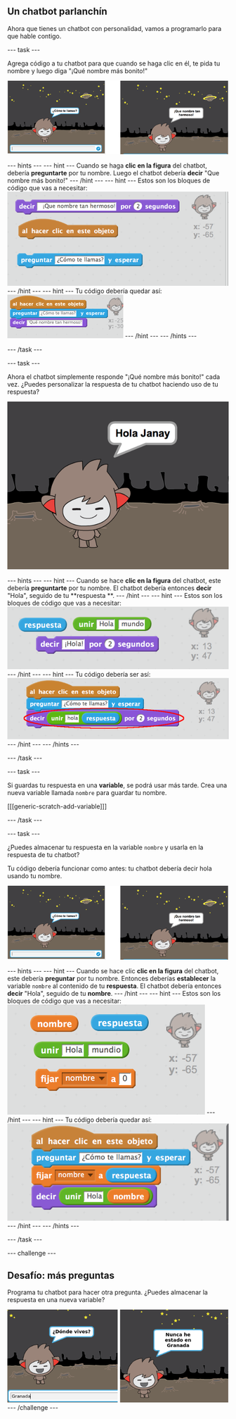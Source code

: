 ## Un chatbot parlanchín

Ahora que tienes un chatbot con personalidad, vamos a programarlo para que hable contigo.

--- task ---

Agrega código a tu chatbot para que cuando se haga clic en él, te pida tu nombre y luego diga "¡Qué nombre más bonito!"

![Comprobando una respuesta del chatbot](images/chatbot-ask-test.png)

--- hints --- --- hint --- Cuando se haga **clic en la figura** del chatbot, debería **preguntarte** por tu nombre. Luego el chatbot debería **decir** "Que nombre más bonito!" --- /hint --- --- hint --- Estos son los bloques de código que vas a necesitar: ![Blocks for a ChatBot reply](images/chatbot-ask-blocks.png) --- /hint --- --- hint --- Tu código debería quedar así: ![Code for a ChatBot reply](images/chatbot-ask-code.png) --- /hint --- --- /hints ---

--- /task ---

--- task ---

Ahora el chatbot simplemente responde "¡Qué nombre más bonito!" cada vez. ¿Puedes personalizar la respuesta de tu chatbot haciendo uso de tu respuesta?

![Comprobando una respuesta personalizada](images/chatbot-answer-test.png)

--- hints --- --- hint --- Cuando se hace **clic en la figura** del chatbot, este debería **preguntarte** por tu nombre. El chatbot debería entonces **decir** "Hola", seguido de tu **respuesta **. --- /hint --- --- hint --- Estos son los bloques de código que vas a necesitar: ![Blocks for a personalised reply](images/chatbot-answer-blocks.png) --- /hint --- --- hint --- Tu código debería ser así: ![Code for a personalised reply](images/chatbot-answer-code.png) --- /hint --- --- /hints ---

--- /task ---

--- task ---

Si guardas tu respuesta en una **variable**, se podrá usar más tarde. Crea una nueva variable llamada `nombre` para guardar tu nombre.

[[[generic-scratch-add-variable]]]

--- /task ---

--- task ---

¿Puedes almacenar tu respuesta en la variable `nombre` y usarla en la respuesta de tu chatbot?

Tu código debería funcionar como antes: tu chatbot debería decir hola usando tu nombre.

![Comprobando la variable 'nombre'](images/chatbot-ask-test.png)

--- hints --- --- hint --- Cuando se hace clic **clic en la figura** del chatbot, este debería **preguntar** por tu nombre. Entonces deberías **establecer** la variable `nombre` al contenido de tu **respuesta**. El chatbot debería entonces **decir** "Hola", seguido de tu **nombre**. --- /hint --- --- hint --- Estos son los bloques de código que vas a necesitar: ![Blocks for a 'name' variable](images/chatbot-variable-blocks.png) --- /hint --- --- hint --- Tu código debería quedar así: ![Code for a 'name' variable](images/chatbot-variable-code.png) --- /hint --- --- /hints ---

--- /task ---

--- challenge ---

## Desafío: más preguntas

Programa tu chatbot para hacer otra pregunta. ¿Puedes almacenar la respuesta en una nueva variable?

![Más preguntas](images/chatbot-question.png) --- /challenge ---